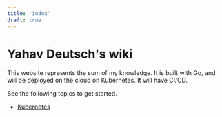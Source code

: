 ```yaml
---
title: 'index'
draft: true
---
```

# Yahav Deutsch's wiki
This website represents the sum of my knowledge.
It is built with Go, and will be deployed on the cloud on Kubernetes.
It will have CI/CD.

See the following topics to get started.
- [Kubernetes](docs/Prod/Kubernetes/Kubernetes.md)